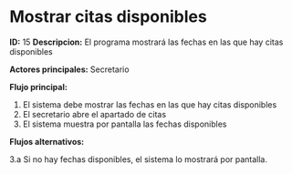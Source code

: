 # Mostrar citas disponibles

**ID:** 15 **Descripcion:** El programa mostrará las fechas en las que hay citas disponibles

**Actores principales:** Secretario

**Flujo principal:**
1. El sistema debe mostrar las fechas en las que hay citas disponibles
2. El secretario abre el apartado de citas
3. El sistema muestra por pantalla las fechas disponibles

**Flujos alternativos:**

3.a Si no hay fechas disponibles, el sistema lo mostrará por pantalla.
